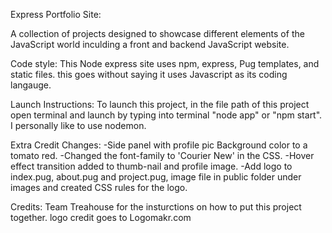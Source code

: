 Express Portfolio Site:

A collection of projects designed to showcase different elements of the JavaScript world inculding a front and backend JavaScript website.

Code style:
This Node express site uses npm, express, Pug templates, and static files.
this goes without saying it uses Javascript as its coding langauge.

Launch Instructions:
To launch this project, in the file path of this project open terminal and launch by typing into terminal "node app" or "npm start". 
I personally like to use nodemon.

Extra Credit Changes:
-Side panel with profile pic Background color to a tomato red.
-Changed the font-family to 'Courier New' in the CSS.
-Hover effect transition added to thumb-nail and profile image.
-Add logo to index.pug, about.pug and project.pug, image file in public folder under images and created CSS rules for the logo.

Credits:
Team Treahouse for the insturctions on how to put this project together.
logo credit goes to Logomakr.com